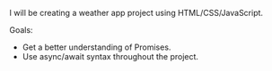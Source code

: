 I will be creating a weather app project using HTML/CSS/JavaScript.

Goals:
  - Get a better understanding of Promises.
  - Use async/await syntax throughout the project.
  